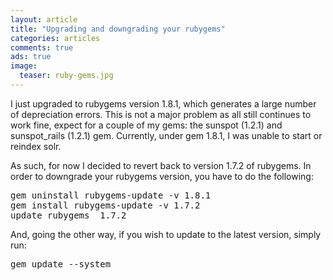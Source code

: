 ```yaml
---
layout: article
title: "Upgrading and downgrading your rubygems"
categories: articles
comments: true
ads: true
image:
  teaser: ruby-gems.jpg
---
```


I just upgraded to rubygems version 1.8.1, which generates a large number of depreciation errors.  This is not a major problem as all still continues to work fine, expect for a couple of my gems: the sunspot (1.2.1) and sunspot_rails (1.2.1) gem.  Currently, under gem 1.8.1, I was unable to start or reindex solr.

As such, for now I decided to revert back to version 1.7.2 of rubygems.  In order to downgrade your rubygems version, you have to do the following:

<pre>gem uninstall rubygems-update -v 1.8.1
gem install rubygems-update -v 1.7.2
update_rubygems _1.7.2_</pre>

And, going the other way, if you wish to update to the latest version, simply run:

<pre>gem update --system</pre>
